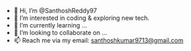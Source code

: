 - 👋 Hi, I’m @SanthoshReddy97
- 👀 I’m interested in coding & exploring new tech.
- 🌱 I’m currently learning ...
- 💞️ I’m looking to collaborate on ...
- 📫 Reach me via my email: santhoshkumar9713@gmail.com

<!---
SanthoshReddy97/SanthoshReddy97 is a ✨ special ✨ repository because its `README.md` (this file) appears on your GitHub profile.
You can click the Preview link to take a look at your changes.
--->
